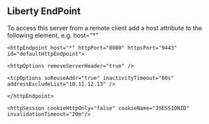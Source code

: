 ## Liberty EndPoint

To access this server from a remote client add a host attribute to the following element, e.g. host="*" 

    <httpEndpoint host="*" httpPort="8080" httpsPort="9443" id="defaultHttpEndpoint">
    
    <httpOptions removeServerHeader="true" />
    
    <tcpOptions soReuseAddr="true" inactivityTimeout="60s" addressExcludeList="10.11.12.13" />
    
    </httpEndpoint>
    
    <httpSession cookieHttpOnly="false" cookieName="JSESSIONID" invalidationTimeout="20m"/>
